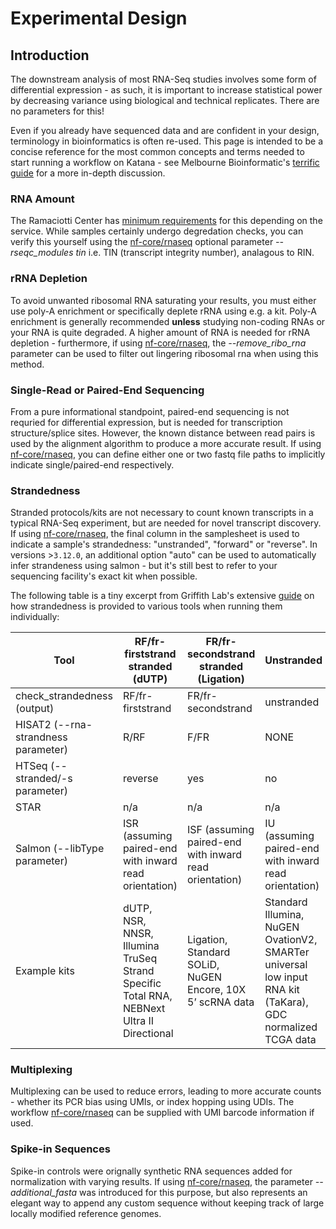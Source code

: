 # Experimental Design

## Introduction

The downstream analysis of most RNA-Seq studies involves some form of differential expression - as such, it is important to increase statistical power by decreasing variance using biological and technical replicates. There are no parameters for this!

Even if you already have sequenced data and are confident in your design, terminology in bioinformatics is often re-used. This page is intended to be a concise reference for the most common concepts and terms needed to start running a workflow on Katana - see Melbourne Bioinformatic's [terrific guide](https://www.melbournebioinformatics.org.au/tutorials/tutorials/rna_seq_exp_design/rna_seq_experimental_design/) for a more in-depth discussion.

### RNA Amount  
The Ramaciotti Center has [minimum requirements](https://www.ramaciotti.unsw.edu.au/sample-submission/sample-requirements) for this depending on the service. While samples certainly undergo degredation checks, you can verify this yourself using the [nf-core/rnaseq](./rnaseq.md) optional parameter *--rseqc_modules tin* i.e. TIN (transcript integrity number), analagous to RIN.

### rRNA Depletion
To avoid unwanted ribosomal RNA saturating your results, you must either use poly-A enrichment or specifically deplete rRNA using e.g. a kit. Poly-A enrichment is generally recommended **unless** studying non-coding RNAs or your RNA is quite degraded. A higher amount of RNA is needed for rRNA depletion - furthermore, if using [nf-core/rnaseq](./rnaseq.md), the *--remove_ribo_rna* parameter can be used to filter out lingering ribosomal rna when using this method.

### Single-Read or Paired-End Sequencing
From a pure informational standpoint, paired-end sequencing is not requried for differential expression, but is needed for transcription structure/splice sites. However, the known distance between read pairs is used by the alignment algorithm to produce a more accurate result. If using [nf-core/rnaseq](./rnaseq.md), you can define either one or two fastq file paths to implicitly indicate single/paired-end respectively.

### Strandedness
Stranded protocols/kits are not necessary to count known transcripts in a typical RNA-Seq experiment, but are needed for novel transcript discovery. If using [nf-core/rnaseq](./rnaseq.md), the final column in the samplesheet is used to indicate a sample's strandedness: "unstranded", "forward" or "reverse". In versions >`3.12.0`, an additional option "auto" can be used to automatically infer strandeness using salmon - but it's still best to refer to your sequencing facility's exact kit when possible.

The following table is a tiny excerpt from Griffith Lab's extensive [guide](https://rnabio.org/module-09-appendix/0009/12/01/StrandSettings/) on how strandedness is provided to various tools when running them individually:

<table>
<thead>
  <tr>
    <th>Tool</th>
    <th>RF/fr-firststrand stranded (dUTP)</th>
    <th>FR/fr-secondstrand stranded (Ligation)</th>
    <th>Unstranded</th>
  </tr>
</thead>
<tbody>
  <tr>
    <td>check_strandedness (output)</td>
    <td>RF/fr-firststrand</td>
    <td>FR/fr-secondstrand</td>
    <td>unstranded</td>
  </tr>
  <tr>
    <td>HISAT2 (--rna-strandness parameter)</td>
    <td>R/RF</td>
    <td>F/FR</td>
    <td>NONE</td>
  </tr>
  <tr>
    <td>HTSeq (--stranded/-s parameter)</td>
    <td>reverse</td>
    <td>yes</td>
    <td>no</td>
  </tr>
  <tr>
    <td>STAR</td>
    <td>n/a</td>
    <td>n/a<br></td>
    <td>n/a</td>
  </tr>
  <tr>
    <td>Salmon (--libType parameter)</td>
    <td>ISR (assuming paired-end with inward read orientation)</td>
    <td>ISF (assuming paired-end with inward read orientation)<br></td>
    <td>IU (assuming paired-end with inward read orientation)</td>
  </tr>
  <tr>
    <td>Example kits</td>
    <td>dUTP, NSR, NNSR, Illumina TruSeq Strand Specific Total RNA, NEBNext Ultra II Directional</td>
    <td>Ligation, Standard SOLiD, NuGEN Encore, 10X 5’ scRNA data</td>
    <td>Standard Illumina, NuGEN OvationV2, SMARTer universal low input RNA kit (TaKara), GDC normalized TCGA data</td>
  </tr>
</tbody>
</table>

### Multiplexing
Multiplexing can be used to reduce errors, leading to more accurate counts - whether its PCR bias using UMIs, or index hopping using UDIs. The workflow [nf-core/rnaseq](./rnaseq.md) can be supplied with UMI barcode information if used.

### Spike-in Sequences
Spike-in controls were orignally synthetic RNA sequences added for normalization with varying results. If using [nf-core/rnaseq](./rnaseq.md), the parameter *--additional_fasta* was introduced for this purpose, but also represents an elegant way to append any custom sequence without keeping track of large locally modified reference genomes.
